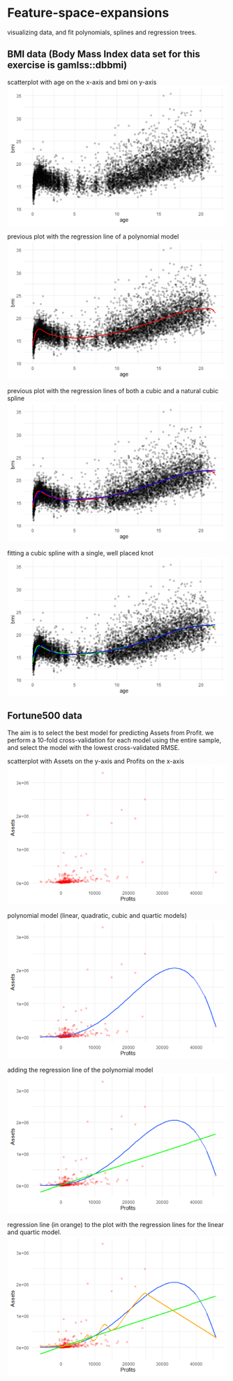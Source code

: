 # Feature-space-expansions
visualizing data, and fit polynomials, splines and regression trees.

## BMI data (Body Mass Index data set for this exercise is gamlss::dbbmi)

scatterplot with age on the x-axis and bmi on y-axis
![](https://github.com/la6if9/Feature-space-expansions/blob/main/Rplot.png)

previous plot with the regression line of a polynomial model
![](https://github.com/la6if9/Feature-space-expansions/blob/main/Rplot01.png)

previous plot with the regression lines of both a cubic and a natural cubic spline
![](https://github.com/la6if9/Feature-space-expansions/blob/main/Rplot02.png)

fitting a cubic spline with a single, well placed knot
![](https://github.com/la6if9/Feature-space-expansions/blob/main/Rplot03.png)

## Fortune500 data
The aim is to select the best model for predicting Assets from Profit. we perform a 10-fold cross-validation for each model using the entire sample, and select the model with the lowest cross-validated RMSE.

scatterplot with Assets on the y-axis and Profits on the x-axis
![](https://github.com/la6if9/Feature-space-expansions/blob/main/Rplot05.png)

polynomial model (linear, quadratic, cubic and quartic models)
![](https://github.com/la6if9/Feature-space-expansions/blob/main/Rplot06.png)

adding the regression line of the polynomial model
![](https://github.com/la6if9/Feature-space-expansions/blob/main/Rplot08.png)

regression line (in orange) to the plot with the regression lines for the linear and quartic model.
![](https://github.com/la6if9/Feature-space-expansions/blob/main/Rplot09.png)
